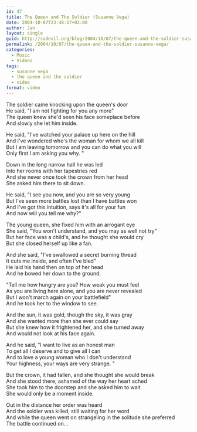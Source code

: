 ```yaml
---
id: 47
title: The Queen and The Soldier (Susanne Vega)
date: 2004-10-07T23:48:17+02:00
author: Jan
layout: single
guid: http://sadevil.org/blog/2004/10/07/the-queen-and-the-soldier-susanne-vega/
permalink: /2004/10/07/the-queen-and-the-soldier-susanne-vega/
categories:
  - Music
  - Videos
tags:
  - susanne vega
  - the queen and the soldier
  - video
format: video
---
```

<center>
</center>

<!--more-->

The soldier came knocking upon the queen's door  
He said, "I am not fighting for you any more"  
The queen knew she'd seen his face someplace before  
And slowly she let him inside.

He said, "I've watched your palace up here on the hill  
And I've wondered who's the woman for whom we all kill  
But I am leaving tomorrow and you can do what you will  
Only first I am asking you why. "

Down in the long narrow hall he was led  
Into her rooms with her tapestries red  
And she never once took the crown from her head  
She asked him there to sit down.

He said, "I see you now, and you are so very young  
But I've seen more battles lost than I have battles won  
And I've got this intuition, says it's all for your fun  
And now will you tell me why?"

The young queen, she fixed him with an arrogant eye  
She said, "You won't understand, and you may as well not try"  
But her face was a child's, and he thought she would cry  
But she closed herself up like a fan.

And she said, "I've swallowed a secret burning thread  
It cuts me inside, and often I've bled"  
He laid his hand then on top of her head  
And he bowed her down to the ground.

"Tell me how hungry are you? How weak you must feel  
As you are living here alone, and you are never revealed  
But I won't march again on your battlefield"  
And he took her to the window to see.

And the sun, it was gold, though the sky, it was gray  
And she wanted more than she ever could say  
But she knew how it frightened her, and she turned away  
And would not look at his face again.

And he said, "I want to live as an honest man  
To get all I deserve and to give all I can  
And to love a young woman who I don't understand  
Your highness, your ways are very strange. "

But the crown, it had fallen, and she thought she would break  
And she stood there, ashamed of the way her heart ached  
She took him to the doorstep and she asked him to wait  
She would only be a moment inside.

Out in the distance her order was heard  
And the soldier was killed, still waiting for her word  
And while the queen went on strangeling in the solitude she preferred  
The battle continued on...